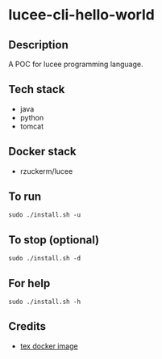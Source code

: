 # lucee-cli-hello-world

## Description
A POC for lucee programming language.

## Tech stack
- java
- python
- tomcat

## Docker stack
- rzuckerm/lucee

## To run
`sudo ./install.sh -u`

## To stop (optional)
`sudo ./install.sh -d`

## For help
`sudo ./install.sh -h`

## Credits
- [tex docker image](https://github.com/rzuckerm/lucee-docker-image.git)